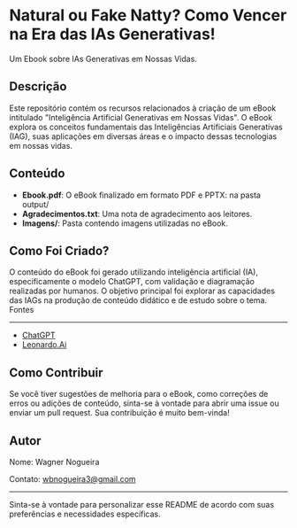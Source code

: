 # Natural ou Fake Natty? Como Vencer na Era das IAs Generativas!

Um Ebook sobre IAs Generativas em Nossas Vidas.

Descrição
---------

Este repositório contém os recursos relacionados à criação de um eBook intitulado "Inteligência Artificial Generativas em Nossas Vidas". O eBook explora os conceitos fundamentais das Inteligências Artificiais Generativas (IAG), suas aplicações em diversas áreas e o impacto dessas tecnologias em nossas vidas.

Conteúdo
--------

* **Ebook.pdf**: O eBook finalizado em formato PDF e PPTX: na pasta output/
* **Agradecimentos.txt**: Uma nota de agradecimento aos leitores.
* **Imagens/**: Pasta contendo imagens utilizadas no eBook.
  
  

Como Foi Criado?
----------------

O conteúdo do eBook foi gerado utilizando inteligência artificial (IA), especificamente o modelo ChatGPT, com validação e diagramação realizadas por humanos. O objetivo principal foi explorar as capacidades das IAGs na produção de conteúdo didático e de estudo sobre o tema.
Fontes

------

* [ChatGPT](https://openai.com/gpt-3/)
* [Leonardo.Ai](https://app.leonardo.ai/)

Como Contribuir
---------------

Se você tiver sugestões de melhoria para o eBook, como correções de erros ou adições de conteúdo, sinta-se à vontade para abrir uma issue ou enviar um pull request. Sua contribuição é muito bem-vinda!



Autor
-----

Nome: Wagner Nogueira

Contato: wbnogueira3@gmail.com

* * *

Sinta-se à vontade para personalizar esse README de acordo com suas preferências e necessidades específicas.
